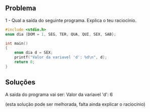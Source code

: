 ## Problema

1 - Qual a saída do seguinte programa. Explica o teu raciocínio.

```c
#include <stdio.h>
enum dia {DOM = 1, SEG, TER, QUA, QUI, SEX, SAB};

int main()
{
    enum dia d = SEX;
    printf("Valor da variavel 'd': %d\n", d);
    return 0;
}
```

## Soluções

A saída do programa vai ser:
Valor da variavel 'd': 6

(esta solução pode ser melhorada, falta ainda explicar o
raciocínio)

